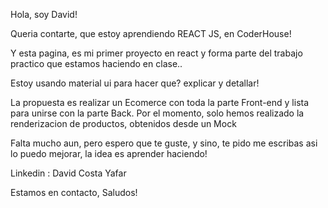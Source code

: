 Hola, soy David!

Queria contarte, que estoy aprendiendo REACT JS, en CoderHouse!

Y esta pagina, es mi primer proyecto en react y forma parte del trabajo practico que estamos haciendo en clase..

Estoy usando material ui para hacer que? explicar y detallar!

La propuesta es realizar un Ecomerce con toda la parte Front-end y lista para unirse con la parte Back.
Por el momento, solo hemos realizado la renderizacion de productos, obtenidos desde un Mock

Falta mucho aun, pero espero que te guste, y sino, te pido me escribas asi lo puedo mejorar, la idea es aprender haciendo!

Linkedin : David Costa Yafar

Estamos en contacto, Saludos!